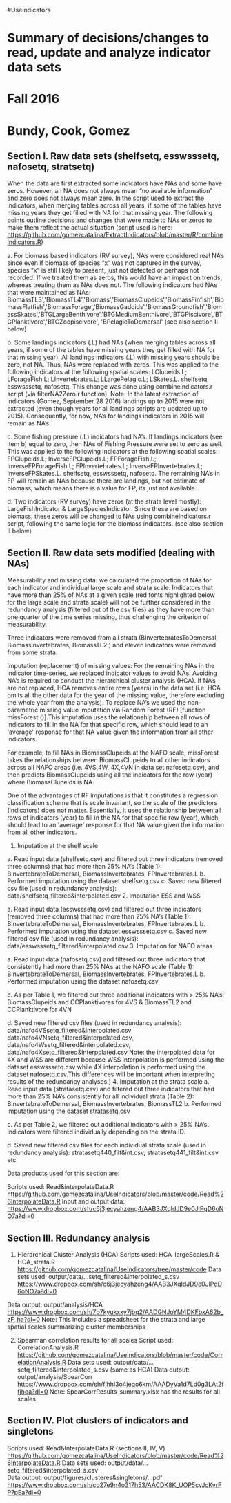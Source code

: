 #UseIndicators

# Summary of decisions/changes to read, update and analyze indicator data sets
# Fall 2016
# Bundy, Cook, Gomez


## Section I. Raw data sets (shelfsetq, esswsssetq, nafosetq, stratsetq)
When the data are first extracted some indicators have NAs and some have zeros. However, an NA does not always mean “no available information” and zero does not always mean zero. In the script used to extract the indicators, when merging tables across all years, if some of the tables have missing years they get filled with NA for that missing year. The following points outline decisions and changes that were made to NAs or zeros to make them reflect the actual situation (script used is here: https://github.com/gomezcatalina/ExtractIndicators/blob/master/R/combineIndicators.R)

a.	For biomass based indicators (RV survey), NA’s were considered real NA’s since even if biomass of species “x” was not captured in the survey, species “x” is still likely to present, just not detected or perhaps not recorded. If we treated them as zeros, this would have an impact on trends, whereas treating them as NAs does not. The following indicators had NAs that were maintained as NAs: BiomassTL3','BiomassTL4','Biomass','BiomassClupeids','BiomassFinfish','BiomassFlatfish','BiomassForage','BiomassGadoids','BiomassGroundfish','BiomassSkates','BTGLargeBenthivore','BTGMediumBenthivore','BTGPiscivore','BTGPlanktivore','BTGZoopiscivore', 'BPelagicToDemersal' 
(see also section II below)

b.	Some landings indicators (.L) had NAs (when merging tables across all years, if some of the tables have missing years they get filled with NA for that missing year). All landings indicators (.L) with missing years should be zero, not NA. Thus, NAs were replaced with zeros. This was applied to the following indicators at the following spatial scales: LClupeids.L; LForageFish.L; LInvertebrates.L; LLargePelagic.L; LSkates.L. shelfsetq, esswsssetq, nafosetq.
This change was done using combineIndicators.r script (via filterNA2Zero.r function).
Note: In the latest extraction of indicators (Gomez, September 28 2016) landings up to 2015 were not extracted (even though years for all landings scripts are updated up to 2015). Consequently, for now, NA’s for landings indicators in 2015 will remain as NA’s.  

c.	Some fishing pressure (.L) indicators had NA’s. If landings indicators (see item b) equal to zero, then NAs of Fishing Pressure were set to zero as well. This was applied to the following indicators at the following spatial scales: FPClupeids.L; InverseFPClupeids.L; FPForageFish.L; InverseFPForageFish.L; FPInvertebrates.L; InverseFPInvertebrates.L;  InverseFPSkates.L. shelfsetq, esswsssetq, nafosetq.
The remaining NA’s in FP will remain as NA’s because there are landings, but not estimate of biomass, which means there is a value for FP, its just not available

d.	Two indicators (RV survey) have zeros (at the strata level mostly): LargeFishIndicator & LargeSpeciesIndicator. Since these are based on biomass, these zeros will be changed to NAs using combineIndicators.r script, following the same logic for the biomass indicators. 
(see also section II below)

## Section II. Raw data sets modified (dealing with NAs)

Measurability and missing data: we calculated the proportion of NAs for each indicator and individual large scale and strata scale. Indicators that have more than 25% of NAs at a given scale (red fonts highlighted below for the large scale and strata scale) will not be further considered in the redundancy analysis (filtered out of the csv files) as they have more than one quarter of the time series missing, thus challenging the criterion of measurability. 

Three indicators were removed from all strata (BInvertebratesToDemersal, BiomassInvertebrates, BiomassTL2 ) and eleven indicators were removed from some strata.

Imputation (replacement) of missing values: For the remaining NAs in the indicator time-series, we replaced indicator values to avoid NAs. Avoiding NA’s is required to conduct the hierarchical cluster analysis (HCA). If NA’s are not replaced, HCA removes entire rows (years) in the data set (i.e. HCA omits all the other data for the year of the missing value, therefore excluding the whole year from the analysis).
To replace NA’s we used the non-parametric missing value imputation via Random Forest (RF) [function missForest ()].This imputation uses the relationship between all rows of indicators to fill in the NA for that specific row, which should lead to an 'average' response for that NA value given the information from all other indicators. 

For example, to fill NA’s in BiomassClupeids at the NAFO scale, missForest takes the relationships between BiomassClupeids to all other indicators across all NAFO areas (i.e. 4VS,4W, 4X,4VN in data set nafosetq.csv), and then predicts BiomassClupeids using all the indicators for the row (year) where BiomassClupeids is NA.

One of the advantages of RF imputations is that it constitutes a regression classification scheme that is scale invariant, so the scale of the predictors (indicators) does not matter. Essentially, it uses the relationship between all rows of indicators (year) to fill in the NA for that specific row (year), which should lead to an 'average' response for that NA value given the information from all other indicators. 

1.	Imputation at the shelf scale

a.	Read input data (shelfsetq.csv) and filtered out  three indicators (removed three columns) that had more than 25% NA’s (Table 1):
BInvertebrateToDemersal, BiomassInvertebrates, FPInvertebrates.L 
b.	Performed imputation using the dataset shelfsetq.csv
c.	Saved new filtered csv file (used in redundancy analysis): data/shelfsetq_filtered&interpolated.csv
2.	Imputation ESS and WSS  

a.	Read input data (esswsssetq.csv) and filtered out  three indicators (removed three columns) that had more than 25% NA’s (Table 1):
BInvertebrateToDemersal, BiomassInvertebrates, FPInvertebrates.L 
b.	Performed imputation using the dataset esswsssetq.csv
c.	Saved new filtered csv file (used in redundancy analysis): data/esswsssetq_filtered&interpolated.csv 
3.	Imputation for NAFO areas 

a.	Read input data (nafosetq.csv) and filtered out  three indicators that consistently had more than 25% NA’s at the NAFO scale (Table 1):
BInvertebrateToDemersal, BiomassInvertebrates, FPInvertebrates.L 
b.	Performed imputation using the dataset nafosetq.csv 

c.	As per Table 1, we filtered out three additional indicators with > 25% NA’s: BiomassClupeids and CCPlanktivores for 4VS & BiomassTL2 and CCPlanktivore for 4VN 

d.	Saved new filtered csv files (used in redundancy analysis): data/nafo4VSsetq_filtered&interpolated.csv data/nafo4VNsetq_filtered&interpolated.csv, data/nafo4Wsetq_filtered&interpolated.csv, data/nafo4Xsetq_filtered&interpolated.csv
Note: the interpolated data for 4X and WSS are different because WSS interpolation is performed using the dataset esswsssetq.csv while 4X interpolation is performed using the dataset nafosetq.csv.This differences will be important when interpreting results of the redundancy analyses.)
4.	Imputation at the strata scale
a.	Read input data (stratasetq.csv) and filtered out  three indicators that had more than 25% NA’s consistently for all individual strata (Table 2): BInvertebrateToDemersal, BiomassInvertebrates, BiomassTL2
b.	Performed imputation using the dataset stratasetq.csv

c.	As per Table 2, we filtered out additional indicators with > 25% NA’s. Indicators were filtered individually depending on the strata ID. 

d.	Saved new filtered csv files for each individual strata scale (used in redundancy analysis): stratasetq440_filt&int.csv, stratasetq441_filt&int.csv etc

Data products used for this section are: 

Scripts used: Read&interpolateData.R 
https://github.com/gomezcatalina/UseIndicators/blob/master/code/Read%26InterpolateData.R
Input and output data: 
https://www.dropbox.com/sh/c6j3jecyahzeng4/AAB3JXqIdJD9e0JlPqD6oNO7a?dl=0

## Section III. Redundancy analysis

1.	Hierarchical Cluster Analysis (HCA)
Scripts used: HCA_largeScales.R & HCA_strata.R
https://github.com/gomezcatalina/UseIndicators/tree/master/code
Data sets used: output/data/…setq_filtered&interpolated_s.csv
https://www.dropbox.com/sh/c6j3jecyahzeng4/AAB3JXqIdJD9e0JlPqD6oNO7a?dl=0

Data output: output/analysis/HCA 
https://www.dropbox.com/sh/7b7kyukxxy7jbq2/AADGNJoYM4DKFbxA62b_zF_ha?dl=0
Note: This includes a spreadsheet for the strata and large spatial scales summarizing cluster memberships

2.	 Spearman correlation results for all scales
Script used: CorrelationAnalysis.R
https://github.com/gomezcatalina/UseIndicators/blob/master/code/CorrelationAnalysis.R
Data sets used: output/data/…setq_filtered&interpolated_s.csv (same as HCA)
Data output: output/analysis/SpearCorr
https://www.dropbox.com/sh/fjhhl3o4jeqo6km/AAADyVa1d7Ld0g3LAt2ffjhoa?dl=0
Note: SpearCorrResults_summary.xlsx has the results for all scales 

## Section IV. Plot clusters of indicators and singletons
Scripts used: Read&InterpolateData.R (sections II, IV, V)
https://github.com/gomezcatalina/UseIndicators/blob/master/code/Read%26InterpolateData.R 
Data sets used: output/data/…setq_filtered&interpolated_s.csv  
Data output: output/figures/clusteres&singletons/...pdf https://www.dropbox.com/sh/co27e9n4o317h53/AACDK8K_UOP5cvJcKyrFP7pEa?dl=0


